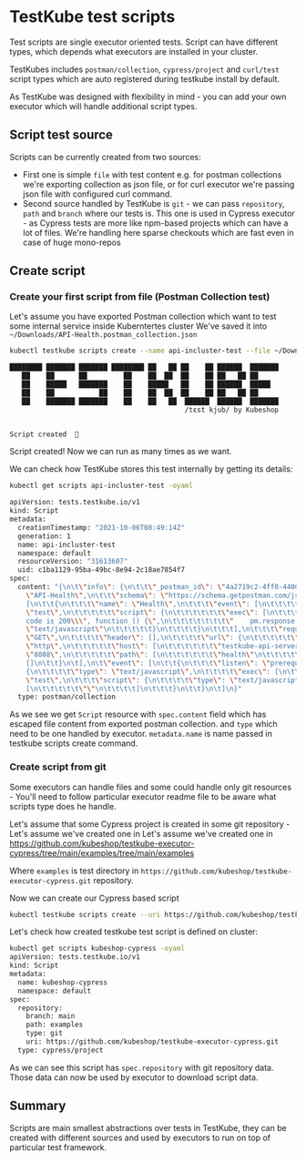 # TestKube test scripts

Test scripts are single executor oriented tests. Script can have different types, which depends what executors are installed in your cluster. 

TestKubes includes `postman/collection`, `cypress/project` and `curl/test` script types which are auto registered during testkube install by default. 

As TestKube was designed with flexibility in mind - you can add your own executor which will handle additional script types. 


## Script test source

Scripts can be currently created from two sources: 
- First one is simple `file` with test content e.g. for postman collections we're exporting collection as json file, or for curl executor we're passing json file with configured curl command.
- Second source handled by TestKube is `git` - we can pass `repository`, `path` and `branch` where our tests is. This one is used in Cypress executor - as Cypress tests are more like npm-based projects which can have a lot of files. We're handling here sparse checkouts which are fast even in case of huge mono-repos 


## Create script

### Create your first script from file (Postman Collection test)

Let's assume you have exported Postman collection which want to test some internal service inside Kuberntertes cluster
We've saved it into `~/Downloads/API-Health.postman_collection.json` 

```sh
kubectl testkube scripts create --name api-incluster-test --file ~/Downloads/API-Health.postman_collection.json --type postman/collection 

████████ ███████ ███████ ████████ ██   ██ ██    ██ ██████  ███████ 
   ██    ██      ██         ██    ██  ██  ██    ██ ██   ██ ██      
   ██    █████   ███████    ██    █████   ██    ██ ██████  █████   
   ██    ██           ██    ██    ██  ██  ██    ██ ██   ██ ██      
   ██    ███████ ███████    ██    ██   ██  ██████  ██████  ███████ 
                                           /tɛst kjub/ by Kubeshop


Script created  🥇
```

Script created! Now we can run as many times as we want. 

We can check how TestKube stores this test internally by getting its details: 

```sh
kubectl get scripts api-incluster-test -oyaml

apiVersion: tests.testkube.io/v1
kind: Script
metadata:
  creationTimestamp: "2021-10-06T08:49:14Z"
  generation: 1
  name: api-incluster-test
  namespace: default
  resourceVersion: "31613607"
  uid: c1ba1129-95ba-49bc-8e94-2c18ae7854f7
spec:
  content: "{\n\t\"info\": {\n\t\t\"_postman_id\": \"4a2719c2-4ff0-4400-8d57-431e6e565ba4\",\n\t\t\"name\":
    \"API-Health\",\n\t\t\"schema\": \"https://schema.getpostman.com/json/collection/v2.1.0/collection.json\"\n\t},\n\t\"item\":
    [\n\t\t{\n\t\t\t\"name\": \"Health\",\n\t\t\t\"event\": [\n\t\t\t\t{\n\t\t\t\t\t\"listen\":
    \"test\",\n\t\t\t\t\t\"script\": {\n\t\t\t\t\t\t\"exec\": [\n\t\t\t\t\t\t\t\"pm.test(\\\"Status
    code is 200\\\", function () {\",\n\t\t\t\t\t\t\t\"    pm.response.to.have.status(200);\",\n\t\t\t\t\t\t\t\"});\"\n\t\t\t\t\t\t],\n\t\t\t\t\t\t\"type\":
    \"text/javascript\"\n\t\t\t\t\t}\n\t\t\t\t}\n\t\t\t],\n\t\t\t\"request\": {\n\t\t\t\t\"method\":
    \"GET\",\n\t\t\t\t\"header\": [],\n\t\t\t\t\"url\": {\n\t\t\t\t\t\"raw\": \"http://testkube-api-server:8088/health\",\n\t\t\t\t\t\"protocol\":
    \"http\",\n\t\t\t\t\t\"host\": [\n\t\t\t\t\t\t\"testkube-api-server\"\n\t\t\t\t\t],\n\t\t\t\t\t\"port\":
    \"8088\",\n\t\t\t\t\t\"path\": [\n\t\t\t\t\t\t\"health\"\n\t\t\t\t\t]\n\t\t\t\t}\n\t\t\t},\n\t\t\t\"response\":
    []\n\t\t}\n\t],\n\t\"event\": [\n\t\t{\n\t\t\t\"listen\": \"prerequest\",\n\t\t\t\"script\":
    {\n\t\t\t\t\"type\": \"text/javascript\",\n\t\t\t\t\"exec\": [\n\t\t\t\t\t\"\"\n\t\t\t\t]\n\t\t\t}\n\t\t},\n\t\t{\n\t\t\t\"listen\":
    \"test\",\n\t\t\t\"script\": {\n\t\t\t\t\"type\": \"text/javascript\",\n\t\t\t\t\"exec\":
    [\n\t\t\t\t\t\"\"\n\t\t\t\t]\n\t\t\t}\n\t\t}\n\t]\n}"
  type: postman/collection
```

As we see we get `Script` resource with `spec.content` field which has escaped file content from exported postman collection. and `type` which need to be one handled by executor. `metadata.name` is name passed in testkube scripts create command.


### Create script from git

Some executors can handle files and some could handle only git resources - You'll need to follow particular executor readme file to be aware what scripts type does he handle. 


Let's assume that some Cypress project is created in some git repository - Let's assume we've created one in Let's assume we've created one in https://github.com/kubeshop/testkube-executor-cypress/tree/main/examples/tree/main/examples  

Where `examples` is test directory in `https://github.com/kubeshop/testkube-executor-cypress.git` repository.

Now we can create our Cypress based script

```sh
kubectl testkube scripts create --uri https://github.com/kubeshop/testkube-executor-cypress.git --git-branch main --git-path examples --name kubeshop-cypress --type cypress/project
```

Let's check how created testkube test script is defined on cluster: 

```sh
kubectl get scripts kubeshop-cypress -oyaml
apiVersion: tests.testkube.io/v1
kind: Script
metadata:
  name: kubeshop-cypress
  namespace: default
spec:
  repository:
    branch: main
    path: examples
    type: git
    uri: https://github.com/kubeshop/testkube-executor-cypress.git
  type: cypress/project
```

As we can see this script has `spec.repository` with git repository data. Those data can now be used by executor to download script data.

## Summary

Scripts are main smallest abstractions over tests in TestKube, they can be created with different sources and used by executors to run on top of particular test framework.


